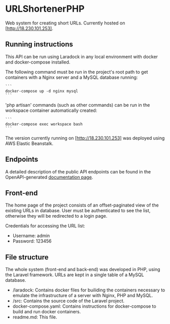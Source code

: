 # URLShortenerPHP

Web system for creating short URLs. Currently hosted on [http://18.230.101.253].

## Running instructions

This API can be run using Laradock in any local environment with docker and docker-compose installed.

The following command must be run in the project's root path to get containers with a Nginx server and a MySQL database running:

	```
	docker-compose up -d nginx mysql
	```

'php artisan' commands (such as other commands) can be run in the workspace container automatically created:

	```
	docker-compose exec workspace bash
	```

The version currently running on [http://18.230.101.253] was deployed using AWS Elastic Beanstalk.

## Endpoints

A detailed description of the public API endpoints can be found in the OpenAPI-generated
[documentation page](http://18.230.101.253/api/documentation).

## Front-end

The home page of the project consists of an offset-paginated view of the existing URLs in database. User must be
authenticated to see the list, otherwise they will be redirected to a login page.

Credentials for accessing the URL list:
* Username: admin
* Password: 123456

## File structure

The whole system (front-end and back-end) was developed in PHP, using the Laravel framework. URLs are kept in a single table of a
MySQL database.

* /laradock: Contains docker files for builiding the containers necessary to emulate the infrastructure of a server with Nginx, PHP and MySQL.
* /src: Contains the source code of the Laravel project.
* docker-compose.yaml: Contains instructions for docker-compose to build and run docker containers.
* readme.md: This file.